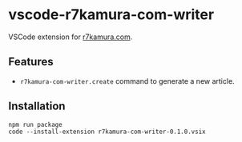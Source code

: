 # vscode-r7kamura-com-writer

VSCode extension for [r7kamura.com](https://r7kamura.com/).

## Features

- `r7kamura-com-writer.create` command to generate a new article.

## Installation

```
npm run package
code --install-extension r7kamura-com-writer-0.1.0.vsix
```
